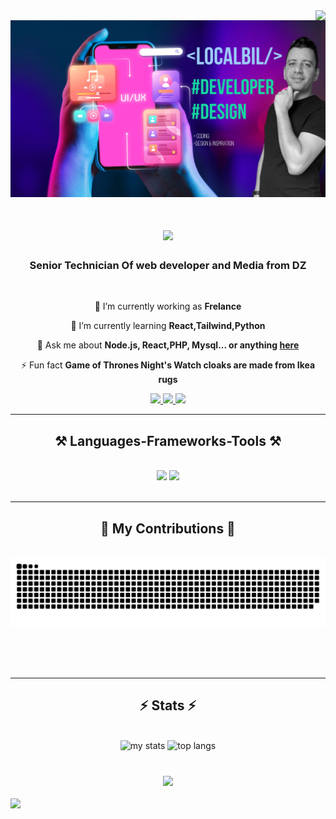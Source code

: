 <img align="right" src="https://visitor-badge.laobi.icu/badge?page_id=LocalBil" />
<img src="https://github.com/localBil/LocalBil/blob/main/wepik-export-20231103094646a9IJ.jpeg"/>
<h1 align="center">
    <img src="https://readme-typing-svg.herokuapp.com/?font=Righteous&size=35&center=true&vCenter=true&width=500&height=70&duration=4000&lines=Hi+There!+👋;+I'm+Bilal+Dj!;" />
</h1>

<h3 align="center"> Senior Technician Of web developer and Media from DZ</h3>

<br/>

<div align="center">
 
 🔭 I’m currently working as **Frelance**
 
 🌱 I’m currently learning **React,Tailwind,Python**

 💬 Ask me about **Node.js, React,PHP, Mysql... or anything [here](https://github.com/localBil/issues)**

 ⚡ Fun fact **Game of Thrones Night's Watch cloaks are made from Ikea rugs**
 
 </div>
 
<div align="center"> 
  <a href="mailto:djebbarbilal@gmail.com">
    <img src="https://img.shields.io/badge/Gmail-333333?style=for-the-badge&logo=gmail&logoColor=red" />
  </a>
  <a href="https://linkedin.com/in/BilDj" target="_blank">
    <img src="https://img.shields.io/badge/LinkedIn-0077B5?style=for-the-badge&logo=linkedin&logoColor=white" target="_blank" />
  </a>
  <a href="https://salesp07.github.io" target="_blank">
     <img src="https://img.shields.io/badge/Portfolio-FF5722?style=for-the-badge&logo=todoist&logoColor=white" target="_blank" /> <!-- sqlite, safari, google-chrome are other good icon options -->
  </a>
</div>

 <hr/>
 
<h2 align="center">⚒️ Languages-Frameworks-Tools ⚒️</h2>
<br/>
<div align="center">
    <img src="https://skillicons.dev/icons?i=react,bootstrap,html,css,vscode,github,figma,tailwind,git" />
    <img src="https://skillicons.dev/icons?i=nodejs,php,python,javascript,mysql" /><br>
</div>
<br/>
<hr/>

<div align="center">
  <h2>🐍 My Contributions 🐍</h2>
  <br>
  <img alt="snake eating my contributions" src="https://raw.githubusercontent.com/salesp07/salesp07/output/github-contribution-grid-snake.svg" />
  
  <br/><br/><br/>
</div>

<hr/>

<h2 align="center">⚡ Stats ⚡</h2>
<br>
<div align=center>
  <img width=390 alt="my stats" src="https://github-readme-stats.vercel.app/api?username=LocalBil&show_icons=true&theme=radical"/>
   <img width=390 alt=" top langs" src="https://github-readme-stats.vercel.app/api/top-langs/?username=LocalBil&layout=compact"/>
  <br/>
</div>

<br/>

<h3 align="center">
    <img src="https://readme-typing-svg.herokuapp.com/?font=Righteous&size=25&center=true&vCenter=true&width=500&height=70&duration=4000&lines=Thanks+for+visiting!+✌️;+Shoot+me+a+message+on+Linkedin!;I'm+always+down+to+collab+:)">
</h3>
<img src="https://github-readme-stats.vercel.app/api/pin/?username=LocalBil&repo=github-readme-stats"/>

